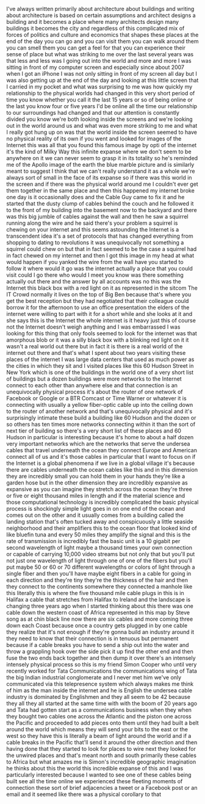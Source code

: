 
I&#39;ve always written primarily about
architecture about buildings and writing
about architecture is based on certain
assumptions and architect designs a
building and it becomes a place where
many architects design many buildings it
becomes the city and regardless of this
complicated mix of forces of politics
and culture and economics that shapes
these places at the end of the day you
can go and you can visit them you can
walk around them you can smell them you
can get a feel for that you can
experience their sense of place but what
was striking to me over the last several
years was that less and less was I going
out into the world and more and more I
was sitting in front of my computer
screen and especially since about 2007
when I got an iPhone I was not only
sitting in front of my screen all day
but I was also getting up at the end of
the day and looking at this little
screen that I carried in my pocket and
what was surprising to me was how
quickly my relationship to the physical
worlds had changed in this very short
period of time you know whether you call
it the last 15 years or so of being
online or the last you know four or five
years I&#39;d be online all the time our
relationship to our surroundings had
changed and that our attention is
constantly divided you know we&#39;re both
looking inside the screens and we&#39;re
looking out in the world around us and
what was even more striking to me and
what I really got hung up on was that
the world inside the screen seemed to
have no physical reality of its own if
you went and looked for images of the
Internet this was all that you found
this famous image by opti of the
internet it&#39;s the kind of Milky Way this
infinite expanse where we don&#39;t seem to
be anywhere on it we can never seem to
grasp it in its totality so he&#39;s
reminded me of the Apollo image of the
earth the blue marble picture and is
similarly meant to suggest I think that
we can&#39;t really understand it as a whole
we&#39;re always sort of small in the face
of its expanse so if there was this
world in the screen and if there was the
physical world around me I couldn&#39;t ever
get them together in the same place and
then this happened
my internet broke one day is it
occasionally does and the Cable Guy came
to fix it and he started that the dusty
clump of cables behind the couch and he
followed it to the front of my building
into the basement now to the backyard
and there was this big jumble of cables
against the wall and then he saw a
squirrel running along the wire and he
said there&#39;s your problem
a squirrel is chewing on your internet
and this seems astounding the Internet
is a transcendent idea it&#39;s a set of
protocols that has changed everything
from shopping to dating to revolutions
it was unequivocally not something a
squirrel could chew on but that in fact
seemed to be the case a squirrel had in
fact chewed on my internet and then I
got this image in my head at what would
happen if you yanked the wire from the
wall have you started to follow it where
would it go was the internet actually a
place that you could visit could I go
there who would I meet you know was
there something actually out there and
the answer by all accounts was no this
was the Internet this black box with a
red light on it as represented in the
sitcom The IT Crowd normally it lives on
the top of Big Ben because that&#39;s where
you get the best reception but they had
negotiated that their colleague could
borrow it for the afternoon to use an
office presentation the elders of the
internet were willing to part with it
for a short while and she looks at it
and she says this is the Internet the
whole internet is it heavy
just this of course not the Internet
doesn&#39;t weigh anything and I was
embarrassed I was looking for this thing
that only fools seemed to look for the
internet was that amorphous blob or it
was a silly black box with a blinking
red light on it it wasn&#39;t a real world
out there but in fact it is there is a
real world of the internet out there and
that&#39;s what I spent about two years
visiting these places of the internet I
was large data centers that used as much
power as the cities in which they sit
and I visited places like this 60 Hudson
Street in New York which is one of the
buildings in the world one of a very
short list of buildings but a dozen
buildings were more networks to the
Internet connect to each other than
anywhere else and that connection is an
unequivocally physical process it&#39;s
about the router of one
network of Facebook or Google or a BTR
Comcast or Time Warner or whatever it is
connecting with usually a yellow
fiber-optic cable up into the ceiling
down to the router of another network
and that&#39;s unequivocally physical and
it&#39;s surprisingly intimate these build a
building like 60 Hudson and the dozen or
so others has ten times more networks
connecting within it than the sort of
next tier of building so there&#39;s a very
short list of these places and 60 Hudson
in particular is interesting because
it&#39;s home to about a half dozen very
important networks which are the
networks that serve the undersea cables
that travel underneath the ocean they
connect Europe and American connect all
of us and it&#39;s those cables in
particular that I want to focus on if
the Internet is a global phenomena if we
live in a global village it&#39;s because
there are cables underneath the ocean
cables like this and in this dimension
they are incredibly small you can hold
them in your hands they&#39;re like a garden
hose but in the other dimension they are
incredibly expansive as expansive as you
can imagine they stretch across the
ocean they&#39;re three or five or eight
thousand miles in length and if the
material science and those computational
technology is incredibly complicated the
basic physical process is shockingly
simple light goes in on one end of the
ocean and comes out on the other and it
usually comes from a building called the
landing station that&#39;s often tucked away
and conspicuously a little seaside
neighborhood and their amplifiers this
to the ocean floor that looked kind of
like bluefin tuna and every 50 miles
they amplify the signal and this is the
rate of transmission is incredibly fast
the basic unit is a 10 gigabit per
second wavelength of light maybe a
thousand times your own connection or
capable of carrying 10,000 video streams
but not only that but you&#39;ll put not
just one wavelength of light through one
of one of the fibers but you&#39;ll put
maybe 50 or 60 or 70 different
wavelengths or colors of light through a
single fiber and then you&#39;ll have maybe
eight fibers in a cable for going in
each direction and they&#39;re tiny they&#39;re
the thickness of the hair and then they
connect to the continents somewhere they
connected a manhole like this literally
this is where the five thousand mile
cable plugs in this is in Halifax a
cable that stretches from Halifax to
Ireland and the landscape is changing
three years ago when I started
thinking about this there was one cable
down the western coast of Africa
represented in this map by Steve song as
at chin black line now there are six
cables and more coming three down each
Coast because once a country gets
plugged in by one cable they realize
that it&#39;s not enough if they&#39;re gonna
build an industry around it they need to
know that their connection is in tenuous
but permanent because if a cable breaks
you have to send a ship out into the
water and throw a grappling hook over
the side
pick it up find the other end and then
fuse the two ends back together and then
dump it over there&#39;s an intensely
intensely physical process so this is my
friend Simon Cooper who until very
recently worked for Tata Communications
the communications wing of Tata the big
Indian industrial conglomerate and I
never met him we&#39;ve only communicated
via this telepresence system which
always makes me think of him as the man
inside the internet and he is English
the undersea cable industry is dominated
by Englishmen and they all seem to be 42
because they all they all started at the
same time with with the boom of 20 years
ago and Tata had gotten start as a
communications business when they when
they bought two cables one across the
Atlantic and the piston one across the
Pacific and proceeded to add pieces onto
them until they had built a belt around
the world which means they will send
your bits to the east or the west so
they have this is literally a beam of
light around the world and if a cable
breaks in the Pacific that&#39;ll send it
around the other direction and then
having done that they started to look
for places to wire next they looked for
the unwired places and that&#39;s meant
north and south primarily these cables
to Africa but what amazes me is Simon&#39;s
incredible geographic imagination he
thinks about this the world this
incredible expanse of this and I was
particularly interested because I wanted
to see one of these cables being built
see all the time online we experienced
these fleeting moments of connection
these sort of brief adjacencies a tweet
or a Facebook post or an email and it
seemed like there was a physical
corollary to that
